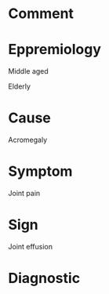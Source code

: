 # Comment

# Eppremiology

Middle aged

Elderly

# Cause

Acromegaly

# Symptom

Joint pain

# Sign

Joint effusion

# Diagnostic
